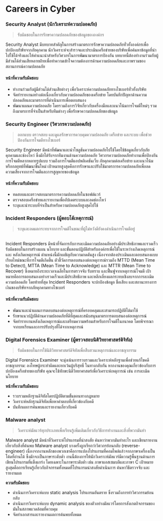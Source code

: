 # Careers in Cyber

### Security Analyst (นักวิเคราะห์ความปลอดภัย)

> รับผิดชอบในการรักษาความปลอดภัยของข้อมูลขององค์กร

Security Analyst มีบทบาทสำคัญในการสร้างมาตรการรักษาความปลอดภัยทั่วทั้งองค์กรเพื่อปกป้องบริษัทจากภัยคุกคาม นักวิเคราะห์จะสำรวจและประเมินเครือข่ายของบริษัทเพื่อค้นหาข้อมูลที่นำไปใช้ได้จริงและให้คำแนะนำสำหรับวิศวกรในการพัฒนามาตรการป้องกัน บทบาทนี้ต้องทำงานร่วมกับผู้มีส่วนได้ส่วนเสียหลายฝ่ายเพื่อทำความเข้าใจความต้องการด้านความปลอดภัยและภาพรวมของสถานการณ์ความปลอดภัย

#### **หน้าที่ความรับผิดชอบ**

* ทำงานร่วมกับผู้มีส่วนได้ส่วนเสียต่างๆ เพื่อวิเคราะห์ความปลอดภัยทางไซเบอร์ทั่วทั้งบริษัท
* จัดทำรายงานอย่างต่อเนื่องเกี่ยวกับความปลอดภัยของเครือข่าย โดยบันทึกปัญหาด้านความปลอดภัยและมาตรการที่ดำเนินการเพื่อตอบสนอง
* พัฒนาแผนความปลอดภัย โดยรวมถึงการวิจัยเกี่ยวกับเครื่องมือและแนวโน้มการโจมตีใหม่ๆ รวมถึงมาตรการที่จำเป็นสำหรับทีมต่างๆ เพื่อรักษาความปลอดภัยของข้อมูล

### Security Engineer (วิศวกรความปลอดภัย)

> ออกแบบ ตรวจสอบ และดูแลรักษาการควบคุมความปลอดภัย เครือข่าย และระบบ เพื่อช่วยป้องกันการโจมตีทางไซเบอร์

Security Engineer มีหน้าที่พัฒนาและนำโซลูชันความปลอดภัยไปใช้โดยใช้ข้อมูลเกี่ยวกับภัยคุกคามและช่องโหว่ ซึ่งมักได้รับจากทีมงานด้านความปลอดภัย วิศวกรความปลอดภัยทำงานเพื่อป้องกันการโจมตีหลากหลายรูปแบบ รวมถึงการโจมตีแอปพลิเคชันเว็บ ภัยคุกคามต่อเครือข่าย และแนวโน้มหรือกลยุทธ์ที่พัฒนาขึ้นใหม่ เป้าหมายสูงสุดคือการรักษาและปรับใช้มาตรการความปลอดภัยเพื่อลดความเสี่ยงจากการโจมตีและการสูญหายของข้อมูล

#### **หน้าที่ความรับผิดชอบ**

* ทดสอบและตรวจสอบมาตรการความปลอดภัยในซอฟต์แวร์
* ตรวจสอบเครือข่ายและรายงานเพื่ออัปเดตระบบและลดช่องโหว่
* ระบุและนำระบบที่จำเป็นสำหรับความปลอดภัยสูงสุดไปใช้

### &#x20;**Incident Responders (**&#xE1C;ู้ตอบโต้เหตุการณ&#xE4C;**)**

> ระบุและลดผลกระทบจากการโจมตีในขณะที่ผู้ไม่หวังดียังคงดำเนินการโจมตีอยู่

\
Incident Responders มีหน้าที่จัดการกับการละเมิดความปลอดภัยอย่างมีประสิทธิภาพและรวดเร็ว รับผิดชอบในการสร้างแผน นโยบาย และขั้นตอนปฏิบัติสำหรับองค์กรเพื่อใช้ในระหว่างเกิดเหตุการณ์และ หลังเกิดเหตุการณ์ ตำแหน่งนี้มักเผชิญกับความกดดันสูง เนื่องจากต้องประเมินและตอบสนองแบบเรียลไทม์ขณะที่การโจมตีเกิดขึ้น ตัวชี้วัดการตอบสนองต่อเหตุการณ์รวมถึง MTTD (Mean Time to Detect), MTTA (Mean Time to Acknowledge) และ MTTR (Mean Time to Recover) ซึ่งหมายถึงระยะเวลาเฉลี่ยในการตรวจจับ รับทราบ และฟื้นฟูจากเหตุการณ์โจมตี เป้าหมายคือการตอบสนองอย่างรวดเร็วและมีประสิทธิภาพ  และหลีกเลี่ยงผลกระทบเชิงลบจากการละเมิดความปลอดภัย โดยท้ายที่สุด Incident Responders จะปกป้องข้อมูล ชื่อเสียง และสถานะทางการเงินของบริษัทจากภัยคุกคามทางไซเบอร์

#### **หน้าที่ความรับผิดชอบ**

* พัฒนาและนำแผนการตอบสนองต่อเหตุการณ์ที่ครอบคลุมและสามารถปฏิบัติได้มาใช้
* รักษาแนวปฏิบัติด้านความปลอดภัยที่ดีที่สุดและสนับสนุนมาตรการตอบสนองต่อเหตุการณ์
* จัดทำรายงานหลังเกิดเหตุการณ์และเตรียมความพร้อมสำหรับการโจมตีในอนาคต โดยพิจารณาจากบทเรียนและการปรับปรุงที่ได้จากเหตุการณ์

### Digital Forensics Examiner (ผู้ตรวจสอบนิติวิทยาศาสตร์ดิจิทัล)

> รับผิดชอบในการใช้นิติวิทยาศาสตร์ดิจิทัลเพื่อสืบสวนเหตุการณ์และอาชญากรรม

Digital Forensics Examiner จะมุ่งเน้นการรวบรวมและวิเคราะห์หลักฐานเพื่อช่วยแก้ไขคดีอาชญากรรม: ลงโทษผู้กระทำผิดและยกเว้นผู้บริสุทธิ์ ในทางกลับกัน หากงานของคุณเกี่ยวข้องกับการปกป้องเครือข่ายของบริษัท คุณจะใช้ทักษะนิติวิทยาศาสตร์เพื่อวิเคราะห์เหตุการณ์ เช่น การละเมิดนโยบาย

**หน้าที่ความรับผิดชอบ**

* รวบรวมหลักฐานดิจิทัลโดยปฏิบัติตามขั้นตอนทางกฎหมาย
* วิเคราะห์หลักฐานดิจิทัลเพื่อหาคำตอบที่เกี่ยวข้องกับคดี
* บันทึกผลการค้นพบและรายงานเกี่ยวกับคดี

### Malware analyst

> วิเคราะห์มัลแวร์ทุกประเภทเพื่อเรียนรู้เพิ่มเติมเกี่ยวกับวิธีการทำงานและสิ่งที่พวกมันทำ

Malware analyst มีหน้าที่วิเคราะห์โปรแกรมที่น่าสงสัย ค้นหาว่าพวกมันทำอะไร และเขียนรายงานเกี่ยวกับสิ่งที่ค้นพบ Malware analyst บางครั้งถูกเรียกว่าวิศวกรย้อนกลับ (reverse-engineer) เนื่องจากงานหลักของพวกเขาคือการแปลงโปรแกรมที่คอมไพล์แล้วจากภาษาเครื่องเป็นโค้ดที่อ่านได้ ซึ่งมักจะเป็นภาษาระดับต่ำ งานนี้ต้องการให้นักวิเคราะห์มัลแวร์มีความรู้พื้นฐานด้านการเขียนโปรแกรมที่แข็งแกร่ง โดยเฉพาะในภาษาระดับต่ำ เช่น ภาษาแอสเซมบลีและภาษา C เป้าหมายสูงสุดคือการเรียนรู้เกี่ยวกับกิจกรรมทั้งหมดที่โปรแกรมน่าสงสัยดำเนินการ ค้นหาวิธีตรวจจับ และรายงานผล

**ความรับผิดชอบ**

* ดำเนินการวิเคราะห์แบบ static analysis โปรแกรมอันตราย ซึ่งรวมถึงการทำวิศวกรรมย้อนกลับ
* ดำเนินการวิเคราะห์แบบ dynamic analysis ของตัวอย่างมัลแวร์โดยการสังเกตกิจกรรมของมันในสภาพแวดล้อมที่ควบคุม
* จัดทำเอกสารและรายงานผลการค้นพบทั้งหมด
